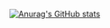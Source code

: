 [![Anurag's GitHub stats](https://github-readme-stats.vercel.app/api?username=AbelLee-LiYe&show_icons=true&theme=cobalt)](https://github.com/anuraghazra/github-readme-stats)



